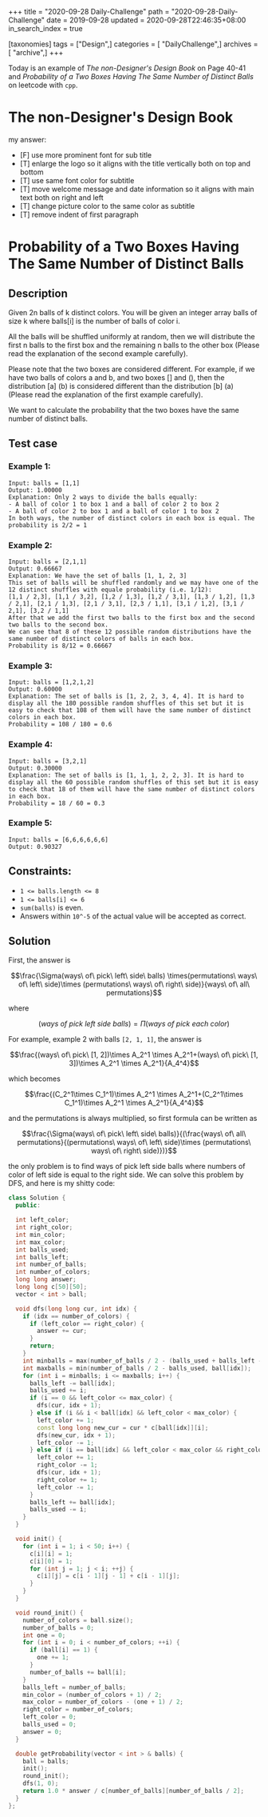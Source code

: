 +++
title = "2020-09-28 Daily-Challenge"
path = "2020-09-28-Daily-Challenge"
date = 2019-09-28
updated = 2020-09-28T22:46:35+08:00
in_search_index = true

[taxonomies]
tags = ["Design",]
categories = [ "DailyChallenge",]
archives = [ "archive",]
+++

Today is an example of *The non-Designer's Design Book* on Page 40-41 and *Probability of a Two Boxes Having The Same Number of Distinct Balls* on leetcode with `cpp`.

<!-- more -->

# The non-Designer's Design Book

my answer:
  - [F] use more prominent font for sub title
  - [T] enlarge the logo so it aligns with the title vertically both on top and bottom
  - [T] use same font color for subtitle
  - [T] move welcome message and date information so it aligns with main text both on right and left
  - [T] change picture color to the same color as subtitle
  - [T] remove indent of first paragraph

# Probability of a Two Boxes Having The Same Number of Distinct Balls

## Description

Given 2n balls of k distinct colors. You will be given an integer array balls of size k where balls[i] is the number of balls of color i. 

All the balls will be shuffled uniformly at random, then we will distribute the first n balls to the first box and the remaining n balls to the other box (Please read the explanation of the second example carefully).

Please note that the two boxes are considered different. For example, if we have two balls of colors a and b, and two boxes [] and (), then the distribution [a] (b) is considered different than the distribution [b] (a) (Please read the explanation of the first example carefully).

We want to calculate the probability that the two boxes have the same number of distinct balls.

## Test case

### Example 1:

```
Input: balls = [1,1]
Output: 1.00000
Explanation: Only 2 ways to divide the balls equally:
- A ball of color 1 to box 1 and a ball of color 2 to box 2
- A ball of color 2 to box 1 and a ball of color 1 to box 2
In both ways, the number of distinct colors in each box is equal. The probability is 2/2 = 1
```

### Example 2:

```
Input: balls = [2,1,1]
Output: 0.66667
Explanation: We have the set of balls [1, 1, 2, 3]
This set of balls will be shuffled randomly and we may have one of the 12 distinct shuffles with equale probability (i.e. 1/12):
[1,1 / 2,3], [1,1 / 3,2], [1,2 / 1,3], [1,2 / 3,1], [1,3 / 1,2], [1,3 / 2,1], [2,1 / 1,3], [2,1 / 3,1], [2,3 / 1,1], [3,1 / 1,2], [3,1 / 2,1], [3,2 / 1,1]
After that we add the first two balls to the first box and the second two balls to the second box.
We can see that 8 of these 12 possible random distributions have the same number of distinct colors of balls in each box.
Probability is 8/12 = 0.66667
```

### Example 3:

```
Input: balls = [1,2,1,2]
Output: 0.60000
Explanation: The set of balls is [1, 2, 2, 3, 4, 4]. It is hard to display all the 180 possible random shuffles of this set but it is easy to check that 108 of them will have the same number of distinct colors in each box.
Probability = 108 / 180 = 0.6
```

### Example 4:

```
Input: balls = [3,2,1]
Output: 0.30000
Explanation: The set of balls is [1, 1, 1, 2, 2, 3]. It is hard to display all the 60 possible random shuffles of this set but it is easy to check that 18 of them will have the same number of distinct colors in each box.
Probability = 18 / 60 = 0.3
```

### Example 5:

```
Input: balls = [6,6,6,6,6,6]
Output: 0.90327
```

## Constraints:

- `1 <= balls.length <= 8`
- `1 <= balls[i] <= 6`
- `sum(balls)` is even.
- Answers within `10^-5` of the actual value will be accepted as correct.

## Solution

First, the answer is 

$$\frac{\Sigma(ways\ of\ pick\ left\ side\ balls) \times(permutations\ ways\ of\ left\ side)\times (permutations\ ways\ of\ right\ side)}{ways\ of\ all\ permutations}$$

where 

$$(ways\ of\ pick\ left\ side\ balls)=\Pi(ways\ of\ pick\ each\ color)$$

For example, example 2 with balls `[2, 1, 1]`, the answer is 

$$\frac{(ways\ of\ pick\ [1, 2])\times A_2^1 \times A_2^1+(ways\ of\ pick\ [1, 3])\times A_2^1 \times A_2^1}{A_4^4}$$

which becomes 

$$\frac{(C_2^1\times C_1^1)\times A_2^1 \times A_2^1+(C_2^1\times C_1^1)\times A_2^1 \times A_2^1}{A_4^4}$$

and the permutations is always multiplied, so first formula can be written as

$$\frac{\Sigma(ways\ of\ pick\ left\ side\ balls)}{(\frac{ways\ of\ all\ permutations}{(permutations\ ways\ of\ left\ side)\times (permutations\ ways\ of\ right\ side)})}$$

the only problem is to find ways of pick left side balls where numbers of color of left side is equal to the right side. We can solve this problem by DFS, and here is my shitty code:

``` cpp
class Solution {
  public:

  int left_color;
  int right_color;
  int min_color;
  int max_color;
  int balls_used;
  int balls_left;
  int number_of_balls;
  int number_of_colors;
  long long answer;
  long long c[50][50];
  vector < int > ball;

  void dfs(long long cur, int idx) {
    if (idx == number_of_colors) {
      if (left_color == right_color) {
        answer += cur;
      }
      return;
    }
    int minballs = max(number_of_balls / 2 - (balls_used + balls_left - ball[idx]), 0);
    int maxballs = min(number_of_balls / 2 - balls_used, ball[idx]);
    for (int i = minballs; i <= maxballs; i++) {
      balls_left -= ball[idx];
      balls_used += i;
      if (i == 0 && left_color <= max_color) {
        dfs(cur, idx + 1);
      } else if (i && i < ball[idx] && left_color < max_color) {
        left_color += 1;
        const long long new_cur = cur * c[ball[idx]][i];
        dfs(new_cur, idx + 1);
        left_color -= 1;
      } else if (i == ball[idx] && left_color < max_color && right_color > min_color) {
        left_color += 1;
        right_color -= 1;
        dfs(cur, idx + 1);
        right_color += 1;
        left_color -= 1;
      }
      balls_left += ball[idx];
      balls_used -= i;
    }
  }

  void init() {
    for (int i = 1; i < 50; i++) {
      c[i][i] = 1;
      c[i][0] = 1;
      for (int j = 1; j < i; ++j) {
        c[i][j] = c[i - 1][j - 1] + c[i - 1][j];
      }
    }
  }

  void round_init() {
    number_of_colors = ball.size();
    number_of_balls = 0;
    int one = 0;
    for (int i = 0; i < number_of_colors; ++i) {
      if (ball[i] == 1) {
        one += 1;
      }
      number_of_balls += ball[i];
    }
    balls_left = number_of_balls;
    min_color = (number_of_colors + 1) / 2;
    max_color = number_of_colors - (one + 1) / 2;
    right_color = number_of_colors;
    left_color = 0;
    balls_used = 0;
    answer = 0;
  }

  double getProbability(vector < int > & balls) {
    ball = balls;
    init();
    round_init();
    dfs(1, 0);
    return 1.0 * answer / c[number_of_balls][number_of_balls / 2];
  }
};
```